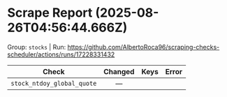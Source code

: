 # Scrape Report (2025-08-26T04:56:44.666Z)

Group: `stocks`  |  Run: https://github.com/AlbertoRoca96/scraping-checks-scheduler/actions/runs/17228331432

| Check | Changed | Keys | Error |
|---|:---:|:--|:--|
| `stock_ntdoy_global_quote` | — |  |  |
